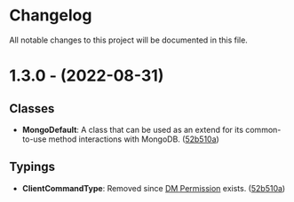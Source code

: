 # Changelog

All notable changes to this project will be documented in this file.

# 1.3.0 - (2022-08-31)

## Classes

- **MongoDefault**: A class that can be used as an extend for its common-to-use method interactions with MongoDB. ([52b510a](https://github.com/callmeglenn/glenncord/commit/52b510a800a549d6133f1bac883d434be949b311))

## Typings

- **ClientCommandType**: Removed since [DM Permission](https://discord.js.org/#/docs/builders/main/class/SlashCommandBuilder?scrollTo=setDMPermission) exists. ([52b510a](https://github.com/callmeglenn/glenncord/commit/52b510a800a549d6133f1bac883d434be949b311))

